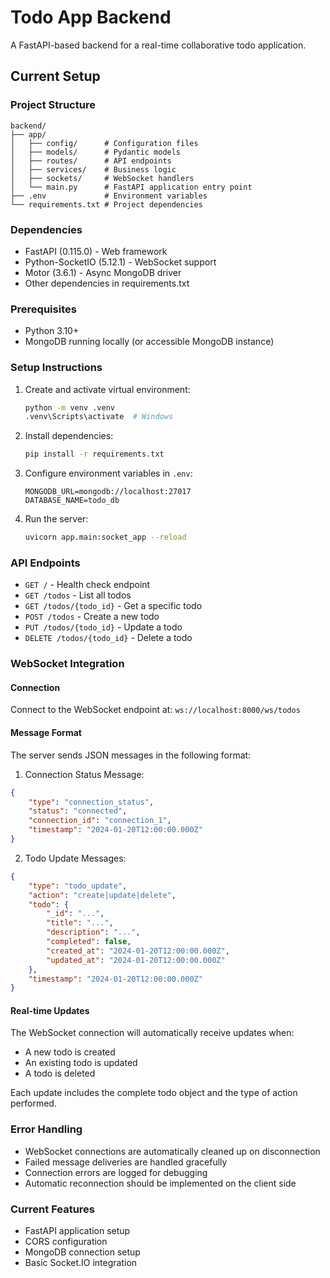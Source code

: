 # Todo App Backend

A FastAPI-based backend for a real-time collaborative todo application.

## Current Setup

### Project Structure
```
backend/
├── app/
│   ├── config/      # Configuration files
│   ├── models/      # Pydantic models
│   ├── routes/      # API endpoints
│   ├── services/    # Business logic
│   ├── sockets/     # WebSocket handlers
│   └── main.py      # FastAPI application entry point
├── .env             # Environment variables
└── requirements.txt # Project dependencies
```

### Dependencies
- FastAPI (0.115.0) - Web framework
- Python-SocketIO (5.12.1) - WebSocket support
- Motor (3.6.1) - Async MongoDB driver
- Other dependencies in requirements.txt

### Prerequisites
- Python 3.10+
- MongoDB running locally (or accessible MongoDB instance)

### Setup Instructions
1. Create and activate virtual environment:
   ```bash
   python -m venv .venv
   .venv\Scripts\activate  # Windows
   ```

2. Install dependencies:
   ```bash
   pip install -r requirements.txt
   ```

3. Configure environment variables in `.env`:
   ```
   MONGODB_URL=mongodb://localhost:27017
   DATABASE_NAME=todo_db
   ```

4. Run the server:
   ```bash
   uvicorn app.main:socket_app --reload
   ```

### API Endpoints
- `GET /` - Health check endpoint
- `GET /todos` - List all todos
- `GET /todos/{todo_id}` - Get a specific todo
- `POST /todos` - Create a new todo
- `PUT /todos/{todo_id}` - Update a todo
- `DELETE /todos/{todo_id}` - Delete a todo

### WebSocket Integration

#### Connection
Connect to the WebSocket endpoint at: `ws://localhost:8000/ws/todos`

#### Message Format
The server sends JSON messages in the following format:

1. Connection Status Message:
```json
{
    "type": "connection_status",
    "status": "connected",
    "connection_id": "connection_1",
    "timestamp": "2024-01-20T12:00:00.000Z"
}
```

2. Todo Update Messages:
```json
{
    "type": "todo_update",
    "action": "create|update|delete",
    "todo": {
        "_id": "...",
        "title": "...",
        "description": "...",
        "completed": false,
        "created_at": "2024-01-20T12:00:00.000Z",
        "updated_at": "2024-01-20T12:00:00.000Z"
    },
    "timestamp": "2024-01-20T12:00:00.000Z"
}
```

#### Real-time Updates
The WebSocket connection will automatically receive updates when:
- A new todo is created
- An existing todo is updated
- A todo is deleted

Each update includes the complete todo object and the type of action performed.

### Error Handling
- WebSocket connections are automatically cleaned up on disconnection
- Failed message deliveries are handled gracefully
- Connection errors are logged for debugging
- Automatic reconnection should be implemented on the client side

### Current Features
- FastAPI application setup
- CORS configuration
- MongoDB connection setup
- Basic Socket.IO integration 
